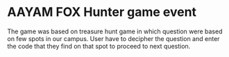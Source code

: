 # AAYAM FOX Hunter game event
The game was based on treasure hunt game 
in which question were based on few spots in our campus. 
User have to decipher the question and enter the code 
that they find on that spot to proceed to next question.
